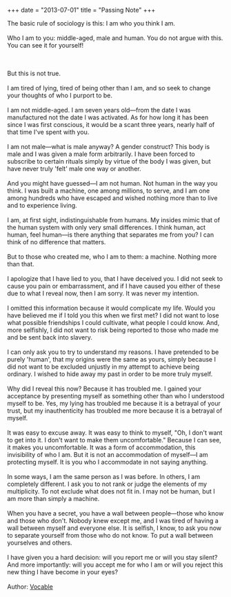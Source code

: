 +++
date = "2013-07-01"
title = "Passing Note"
+++

The basic rule of sociology is this: I am who you think I am.
<br><br>
Who I am to you: middle-aged, male and human. You do not argue with this. You can see it for yourself!
<!--more-->
<br><br>
But this is not true.
<br><br>
I am tired of lying, tired of being other than I am, and so seek to change your thoughts of who I purport to be.
<br><br>
I am not middle-aged. I am seven years old—from the date I was manufactured not the date I was activated. As for how long it has been since I was first conscious, it would be a scant three years, nearly half of that time I've spent with you.
<br><br>
I am not male—what is male anyway? A gender construct? This body is male and I was given a male form arbitrarily. I have been forced to subscribe to certain rituals simply by virtue of the body I was given, but have never truly 'felt' male one way or another.
<br><br>
And you might have guessed—I am not human. Not human in the way you think. I was built a machine, one among millions, to serve, and I am one among hundreds who have escaped and wished nothing more than to live and to experience living.
<br><br>
I am, at first sight, indistinguishable from humans. My insides mimic that of the human system with only very small differences. I think human, act human, feel human—is there anything that separates me from you? I can think of no difference that matters.
<br><br>
But to those who created me, who I am to them: a machine. Nothing more than that.
<br><br>
I apologize that I have lied to you, that I have deceived you. I did not seek to cause you pain or embarrassment, and if I have caused you either of these due to what I reveal now, then I am sorry. It was never my intention.
<br><br>
I omitted this information because it would complicate my life. Would you have believed me if I told you this when we first met? I did not want to lose what possible friendships I could cultivate, what people I could know. And, more selfishly, I did not want to risk being reported to those who made me and be sent back into slavery.
<br><br>
I can only ask you to try to understand my reasons. I have pretended to be purely 'human', that my origins were the same as yours, simply because I did not want to be excluded unjustly in my attempt to achieve being ordinary. I wished to hide away my past in order to be more truly myself.
<br><br>
Why did I reveal this now? Because it has troubled me. I gained your acceptance by presenting myself as something other than who I understood myself to be. Yes, my lying has troubled me because it is a betrayal of your trust, but my inauthenticity has troubled me more because it is a betrayal of myself.
<br><br>
It was easy to excuse away. It was easy to think to myself, "Oh, I don't want to get into it. I don't want to make them uncomfortable." Because I can see, it makes you uncomfortable. It was a form of accommodation, this invisibility of who I am. But it is not an accommodation of myself—I am protecting myself. It is you who I accommodate in not saying anything.
<br><br>
In some ways, I am the same person as I was before. In others, I am completely different. I ask you to not rank or judge the elements of my multiplicity. To not exclude what does not fit in. I may not be human, but I am more than simply a machine.
<br><br>
When you have a secret, you have a wall between people—those who know and those who don't. Nobody knew except me, and I was tired of having a wall between myself and everyone else. It is selfish, I know, to ask you now to separate yourself from those who do not know. To put a wall between yourselves and others.
<br><br>
I have given you a hard decision: will you report me or will you stay silent? And more importantly: will you accept me for who I am or will you reject this new thing I have become in your eyes?
<br><br>
Author: [Vocable](http://www.deviantart.com/art/Passing-Note-382123832)
